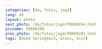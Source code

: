 ```yaml
---
categories: [de, fotos, jagd]
lang: de
layout: photo
next_photo: /de/fotos/jagd/P0000194.html
picname: P0000200
prev_photo: /de/fotos/jagd/P0000201.html
tags: [Dead Springbock, Grass, Scut]
---
```


